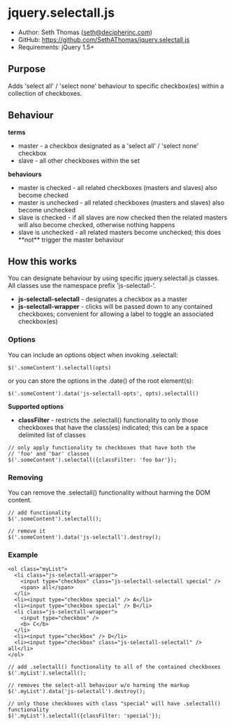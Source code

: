 jquery.selectall.js
===================

* Author: Seth Thomas (<seth@decipherinc.com>)
* GitHub: <https://github.com/SethAThomas/jquery.selectall.js>
* Requirements: jQuery 1.5+

Purpose
-------

Adds 'select all' / 'select none' behaviour to specific checkbox(es) within a
collection of checkboxes.

Behaviour
---------

**terms**
<ul>
<li>master - a checkbox designated as a 'select all' / 'select none' checkbox</li>
<li>slave - all other checkboxes within the set</li>
</ul>

**behaviours**
<ul>
<li>master is checked - all related checkboxes (masters and slaves) also become
  checked</li>
<li>master is unchecked - all related checkboxes (masters and slaves) also
  become unchecked</li>
<li>slave is checked - if all slaves are now checked then the related masters
  will also become checked, otherwise nothing happens</li>
<li>slave is unchecked - all related masters become unchecked; this does **not**
  trigger the master behaviour</li>
</ul>

How this works
--------------

You can designate behaviour by using specific jquery.selectall.js classes. All
classes use the namespace prefix 'js-selectall-'.

* **js-selectall-selectall** - designates a checkbox as a master
* **js-selectall-wrapper** - clicks will be passed down to any contained
  checkboxes; convenient for allowing a label to toggle an associated
  checkbox(es)

### Options

You can include an options object when invoking .selectall:

    $('.someContent').selectall(opts)

or you can store the options in the .date() of the root element(s):

    $('.someContent').data('js-selectall-opts', opts).selectall()

**Supported options**

* **classFilter** - restricts the .selectall() functionality to 
only those checkboxes that have the class(es) indicated; this
can be a space delimited list of classes

<pre><code>// only apply functionality to checkboxes that have both the
// 'foo' and 'bar' classes
$('.someContent').selectall({classFilter: 'foo bar'});
</code></pre>

### Removing

You can remove the .selectall() functionality without harming the DOM content.

    // add functionality
    $('.someContent').selectall();
    
    // remove it
    $('.someContent').data('js-selectall').destroy();

### Example

    <ol class="myList">
      <li class="js-selectall-wrapper">
        <input type="checkbox" class="js-selectall-selectall special" />
        <span> all</span>
      </li>
      <li><input type="checkbox special" /> A</li>
      <li><input type="checkbox special" /> B</li>
      <li class="js-selectall-wrapper">
        <input type="checkbox" />
        <b> C</b>
      </li>
      <li><input type="checkbox" /> D</li>
      <li><input type="checkbox" class="js-selectall-selectall" /> all</li>
    </ol>

    // add .selectall() functionality to all of the contained checkboxes
    $('.myList').selectall();

    // removes the select-all behaviour w/o harming the markup
    $('.myList').data('js-selectall').destroy();

    // only those checkboxes with class "special" will have .selectall() functionality
    $('.myList').selectall({classFilter: 'special'});
